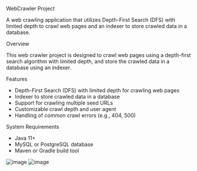 WebCrawler Project

A web crawling application that utilizes Depth-First Search (DFS) with limited depth to crawl web pages and an indexer to store crawled data in a database.

Overview

This web crawler project is designed to crawl web pages using a depth-first search algorithm with limited depth, and store the crawled data in a database using an indexer.

Features

- Depth-First Search (DFS) with limited depth for crawling web pages
- Indexer to store crawled data in a database
- Support for crawling multiple seed URLs
- Customizable crawl depth and user agent
- Handling of common crawl errors (e.g., 404, 500)

System Requirements

- Java 11+
- MySQL or PostgreSQL database
- Maven or Gradle build tool

![image](https://github.com/user-attachments/assets/19ddc220-65b0-44e6-b513-20ca0295e3cc)
![image](https://github.com/user-attachments/assets/3b73a06b-dedc-4556-a343-21a4176a4dfd)

  
